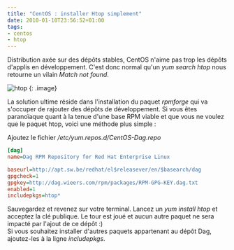 ```yaml
---
title: "CentOS : installer Htop simplement"
date: 2010-01-10T23:56:52+01:00
tags:
- centos
- htop
---
```


Distribution axée sur des dépôts stables, CentOS n'aime pas trop les dépôts d'applis en développement. C'est donc normal qu'un _yum search htop_ nous retourne un vilain _Match not found_.

![htop]({attach}htop.png)
{: .image}

La solution ultime réside dans l'installation du paquet _rpmforge_ qui va s'occuper de rajouter des dépôts de développement. Si vous êtes paranoïaque quant à la tenue d'une base RPM viable et que vous ne voulez que le paquet htop, voici une méthode plus simple :

Ajoutez le fichier _/etc/yum.repos.d/CentOS-Dag.repo_

``` ini
[dag]
name=Dag RPM Repository for Red Hat Enterprise Linux

baseurl=http://apt.sw.be/redhat/el$releasever/en/$basearch/dag
gpgcheck=1
gpgkey=http://dag.wieers.com/rpm/packages/RPM-GPG-KEY.dag.txt
enabled=1
includepkgs=htop*
```

Sauvegardez et revenez sur votre terminal. Lancez un _yum install htop_ et acceptez la clé publique. Le tour est joué et aucun autre paquet ne sera impacté par l'ajout de ce dépôt :)  
Si vous souhaitez installer d'autres paquets appartenant au dépôt Dag, ajoutez-les à la ligne _includepkgs_.
